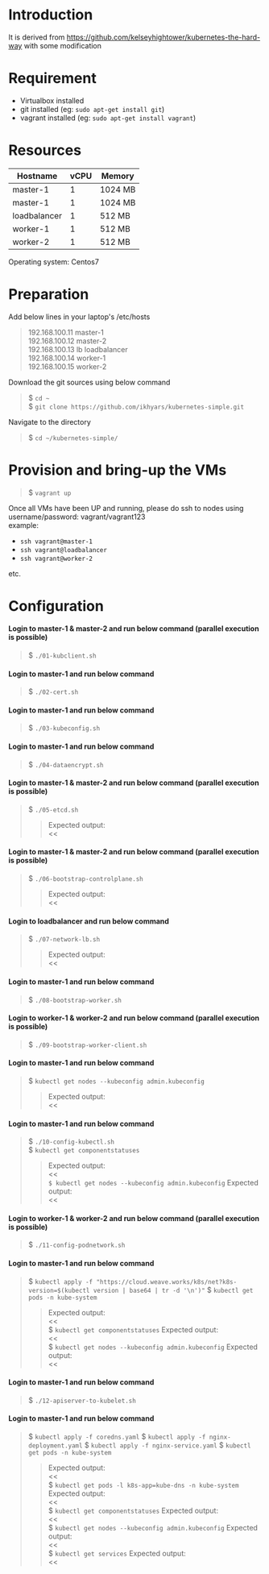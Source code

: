 # Introduction
It is derived from https://github.com/kelseyhightower/kubernetes-the-hard-way with some modification

# Requirement
- Virtualbox installed  
- git installed (eg: `sudo apt-get install git`)  
- vagrant installed (eg: `sudo apt-get install vagrant`)  

# Resources

|Hostname|vCPU|Memory|
|---|---|---|
|master-1|1|1024 MB|
|master-1|1|1024 MB|
|loadbalancer|1|512 MB|
|worker-1|1|512 MB|
|worker-2|1|512 MB|

Operating system: Centos7

# Preparation
Add below lines in your laptop's /etc/hosts  
> 192.168.100.11  master-1  
> 192.168.100.12  master-2  
> 192.168.100.13  lb loadbalancer  
> 192.168.100.14  worker-1  
> 192.168.100.15  worker-2  

Download the git sources using below command  
> $ `cd ~`   
> $ `git clone https://github.com/ikhyars/kubernetes-simple.git`  
  
Navigate to the directory  
> $ `cd ~/kubernetes-simple/`  

# Provision and bring-up the VMs

> $ `vagrant up`  

Once all VMs have been UP and running, please do ssh to nodes using username/password: vagrant/vagrant123  
example:  
- `ssh vagrant@master-1`  
- `ssh vagrant@loadbalancer`  
- `ssh vagrant@worker-2`  

etc.

# Configuration

#### Login to master-1 & master-2 and run below command (parallel execution is possible)
> $ `./01-kubclient.sh`  
  
#### Login to master-1 and run below command   
> $ `./02-cert.sh`  

#### Login to master-1 and run below command  
> $ `./03-kubeconfig.sh`  

#### Login to master-1 and run below command  
> $ `./04-dataencrypt.sh`  

#### Login to master-1 & master-2 and run below command (parallel execution is possible)  
> $ `./05-etcd.sh`  
>> Expected output:  
<<  
#### Login to master-1 & master-2 and run below command (parallel execution is possible)  
> $ `./06-bootstrap-controlplane.sh`  
>> Expected output:  
<<  
#### Login to loadbalancer and run below command
> $ `./07-network-lb.sh`  
>> Expected output:  
<<  
#### Login to master-1 and run below command 
> $ `./08-bootstrap-worker.sh`

#### Login to worker-1 & worker-2 and run below command (parallel execution is possible)
> $ `./09-bootstrap-worker-client.sh`

#### Login to master-1 and run below command 
> $ `kubectl get nodes --kubeconfig admin.kubeconfig`
>> Expected output:  
<<  
#### Login to master-1 and run below command 
> $ `./10-config-kubectl.sh`  
> $ `kubectl get componentstatuses`  
>> Expected output:  
<<  
> `$ kubectl get nodes --kubeconfig admin.kubeconfig`
>> Expected output:  
<<  

#### Login to worker-1 & worker-2 and run below command (parallel execution is possible)
> $ `./11-config-podnetwork.sh`

#### Login to master-1 and run below command 
> $ `kubectl apply -f "https://cloud.weave.works/k8s/net?k8s-version=$(kubectl version | base64 | tr -d '\n')"`
> $ `kubectl get pods -n kube-system`
>> Expected output:  
<<  
> $ `kubectl get componentstatuses`
>> Expected output:  
<<  
> $ `kubectl get nodes --kubeconfig admin.kubeconfig`
>> Expected output:  
<<  

#### Login to master-1 and run below command 
> $ `./12-apiserver-to-kubelet.sh`

#### Login to master-1 and run below command 
> $ `kubectl apply -f coredns.yaml`
> $ `kubectl apply -f nginx-deployment.yaml`
> $ `kubectl apply -f nginx-service.yaml`
> $ `kubectl get pods -n kube-system`
>> Expected output:  
<<  
> $ `kubectl get pods -l k8s-app=kube-dns -n kube-system`
>> Expected output:  
<<  
> $ `kubectl get componentstatuses`
>> Expected output:  
<<  
> $ `kubectl get nodes --kubeconfig admin.kubeconfig`
>> Expected output:  
<<  
> $ `kubectl get services`
>> Expected output:  
<<  
